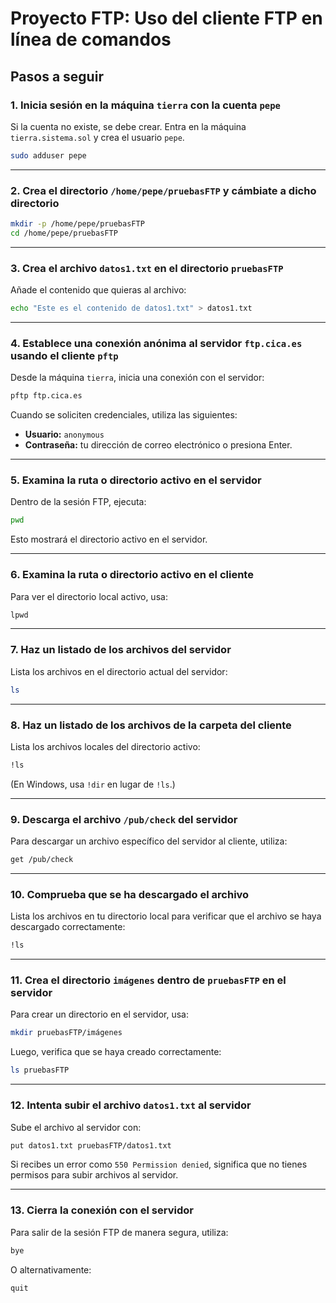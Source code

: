 # Proyecto FTP: Uso del cliente FTP en línea de comandos

## Pasos a seguir

### 1. Inicia sesión en la máquina `tierra` con la cuenta `pepe`
Si la cuenta no existe, se debe crear. Entra en la máquina `tierra.sistema.sol` y crea el usuario `pepe`.

```bash
sudo adduser pepe
```

---

### 2. Crea el directorio `/home/pepe/pruebasFTP` y cámbiate a dicho directorio
```bash
mkdir -p /home/pepe/pruebasFTP
cd /home/pepe/pruebasFTP
```

---

### 3. Crea el archivo `datos1.txt` en el directorio `pruebasFTP`
Añade el contenido que quieras al archivo:

```bash
echo "Este es el contenido de datos1.txt" > datos1.txt
```

---

### 4. Establece una conexión anónima al servidor `ftp.cica.es` usando el cliente `pftp`
Desde la máquina `tierra`, inicia una conexión con el servidor:

```bash
pftp ftp.cica.es
```
Cuando se soliciten credenciales, utiliza las siguientes:
- **Usuario:** `anonymous`
- **Contraseña:** tu dirección de correo electrónico o presiona Enter.

---

### 5. Examina la ruta o directorio activo en el servidor
Dentro de la sesión FTP, ejecuta:

```bash
pwd
```
Esto mostrará el directorio activo en el servidor.

---

### 6. Examina la ruta o directorio activo en el cliente
Para ver el directorio local activo, usa:

```bash
lpwd
```

---

### 7. Haz un listado de los archivos del servidor
Lista los archivos en el directorio actual del servidor:

```bash
ls
```

---

### 8. Haz un listado de los archivos de la carpeta del cliente
Lista los archivos locales del directorio activo:

```bash
!ls
```
(En Windows, usa `!dir` en lugar de `!ls`.)

---

### 9. Descarga el archivo `/pub/check` del servidor
Para descargar un archivo específico del servidor al cliente, utiliza:

```bash
get /pub/check
```

---

### 10. Comprueba que se ha descargado el archivo
Lista los archivos en tu directorio local para verificar que el archivo se haya descargado correctamente:

```bash
!ls
```

---

### 11. Crea el directorio `imágenes` dentro de `pruebasFTP` en el servidor
Para crear un directorio en el servidor, usa:

```bash
mkdir pruebasFTP/imágenes
```
Luego, verifica que se haya creado correctamente:

```bash
ls pruebasFTP
```

---

### 12. Intenta subir el archivo `datos1.txt` al servidor
Sube el archivo al servidor con:

```bash
put datos1.txt pruebasFTP/datos1.txt
```
Si recibes un error como `550 Permission denied`, significa que no tienes permisos para subir archivos al servidor.

---

### 13. Cierra la conexión con el servidor
Para salir de la sesión FTP de manera segura, utiliza:

```bash
bye
```
O alternativamente:

```bash
quit

